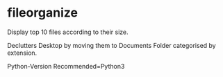 # fileorganize
Display top 10 files according to their size.


Declutters Desktop by moving them to Documents Folder categorised by extension.


Python-Version Recommended=Python3
